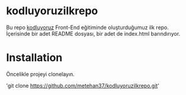 # kodluyoruzilkrepo
Bu repo [kodluyoruz](https://www.kodluyoruz.org) Front-End eğitiminde oluşturduğumuz ilk repo. İçerisinde bir adet README dosyası, bir adet de index.html barındırıyor.

# Installation
Öncelikle projeyi clonelayın.

'git clone https://github.com/metehan37/kodluyoruzilkrepo.git'



